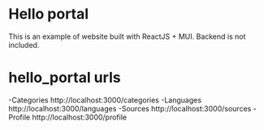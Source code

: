 # Hello portal

This is an example of website built with ReactJS + MUI.
Backend is not included.

# hello_portal urls

-Categories http://localhost:3000/categories
-Languages http://localhost:3000/languages
-Sources http://localhost:3000/sources
-Profile http://localhost:3000/profile
